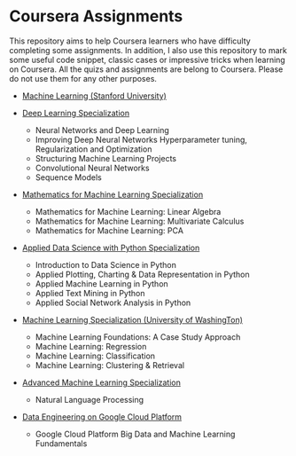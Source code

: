 # Coursera Assignments
This repository aims to help Coursera learners who have difficulty completing some assignments. In addition, I also use this repository to mark some useful code snippet, classic cases or impressive tricks when learning on Coursera.
 All the quizs and assignments are belong to Coursera. Please do not use them for any other purposes.

- [Machine Learning (Stanford University)](./Machine_Learning)

- [Deep Learning Specialization](./Deep_Learning)
  - Neural Networks and Deep Learning
  - Improving Deep Neural Networks Hyperparameter tuning, Regularization and Optimization
  - Structuring Machine Learning Projects
  - Convolutional Neural Networks
  - Sequence Models
  
- [Mathematics for Machine Learning Specialization](./Mathematics_for_Machine_Learning)
  - Mathematics for Machine Learning: Linear Algebra
  - Mathematics for Machine Learning: Multivariate Calculus
  - Mathematics for Machine Learning: PCA

- [Applied Data Science with Python Specialization](./Applied_Data_Science_With_Python_Specialization)
  - Introduction to Data Science in Python
  - Applied Plotting, Charting & Data Representation in Python
  - Applied Machine Learning in Python
  - Applied Text Mining in Python
  - Applied Social Network Analysis in Python

- [Machine Learning Specialization (University of WashingTon)](./Machine_Learning_Specialization)
  - Machine Learning Foundations: A Case Study Approach
  - Machine Learning: Regression
  - Machine Learning: Classification
  - Machine Learning: Clustering & Retrieval

- [Advanced Machine Learning Specialization](./Advanced_Machine_Learning_Specialization)
  - Natural Language Processing

- [Data Engineering on Google Cloud Platform](./Data_Engineering_on_Google_Cloud_Platform)
  - Google Cloud Platform Big Data and Machine Learning Fundamentals
